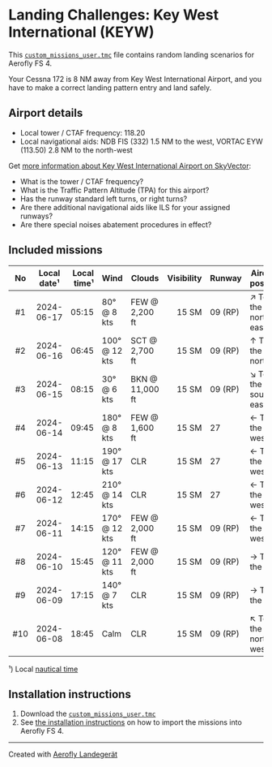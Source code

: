 # Landing Challenges: Key West International (KEYW)

This [`custom_missions_user.tmc`](./custom_missions_user.tmc) file contains random landing scenarios for Aerofly FS 4.

Your Cessna 172 is 8 NM away from Key West International Airport, and you have to make a correct landing pattern entry and land safely.

## Airport details

- Local tower / CTAF frequency: 118.20
- Local navigational aids: NDB FIS (332) 1.5 NM to the west, VORTAC EYW (113.50) 2.8 NM to the north-west

Get [more information about Key West International Airport on SkyVector](https://skyvector.com/airport/KEYW):

- What is the tower / CTAF frequency?
- What is the Traffic Pattern Altitude (TPA) for this airport?
- Has the runway standard left turns, or right turns?
- Are there additional navigational aids like ILS for your assigned runways?
- Are there special noises abatement procedures in effect?

## Included missions

| No  | Local date¹ | Local time¹ | Wind          | Clouds          | Visibility | Runway  | Aircraft position    |
| :-: | ----------- | ----------: | ------------- | --------------- | ---------: | ------- | -------------------- |
| #1  | 2024-06-17  |       05:15 | 80° @ 8 kts   | FEW @ 2,200 ft  |      15 SM | 09 (RP) | ↗ To the north-east |
| #2  | 2024-06-16  |       06:45 | 100° @ 12 kts | SCT @ 2,700 ft  |      15 SM | 09 (RP) | ↑ To the north       |
| #3  | 2024-06-15  |       08:15 | 30° @ 6 kts   | BKN @ 11,000 ft |      15 SM | 09 (RP) | ↘ To the south-east |
| #4  | 2024-06-14  |       09:45 | 180° @ 8 kts  | FEW @ 1,600 ft  |      15 SM | 27      | ← To the west        |
| #5  | 2024-06-13  |       11:15 | 190° @ 17 kts | CLR             |      15 SM | 27      | ← To the west        |
| #6  | 2024-06-12  |       12:45 | 210° @ 14 kts | CLR             |      15 SM | 27      | ← To the west        |
| #7  | 2024-06-11  |       14:15 | 170° @ 12 kts | FEW @ 2,000 ft  |      15 SM | 09 (RP) | ← To the west        |
| #8  | 2024-06-10  |       15:45 | 120° @ 11 kts | FEW @ 2,000 ft  |      15 SM | 09 (RP) | → To the east        |
| #9  | 2024-06-09  |       17:15 | 140° @ 7 kts  | CLR             |      15 SM | 09 (RP) | → To the east        |
| #10 | 2024-06-08  |       18:45 | Calm          | CLR             |      15 SM | 09 (RP) | ↖ To the north-west |

¹) Local [nautical time](https://en.wikipedia.org/wiki/Nautical_time)

## Installation instructions

1. Download the [`custom_missions_user.tmc`](./custom_missions_user.tmc)
2. See [the installation instructions](https://fboes.github.io/aerofly-missions/docs/generic-installation.html) on how to import the missions into Aerofly FS 4.

---

Created with [Aerofly Landegerät](https://github.com/fboes/aerofly-patterns)
